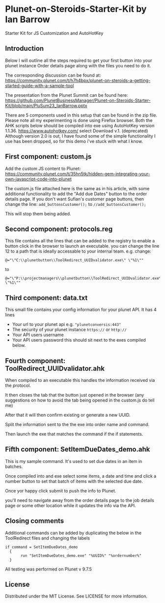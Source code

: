 # Plunet-on-Steroids-Starter-Kit by Ian Barrow
Starter Kit for JS Customization and AutoHotKey

## Introduction
Below I will outline all the steps required to get your first button into your plunet instance Order details page along with the files you need to do it.

The corresponding discussion can be found at:
https://community.plunet.com/t/h7h4bpx/plunet-on-steroids-a-getting-started-guide-with-a-sample-tool

The presentation from the Plunet Summit can be found here:
https://github.com/PlunetBusinessManager/Plunet-on-Steroids-Starter-Kit/blob/main/PluSum23_IanBarrow.pptx

There are 5 components used in this setup that can be found in the zip file.
Please note all my experimenting is done using Firefox browser.
Both the AHK scripts below should be compiled into exe using AutoHotKey version 1.1.36.
https://www.autohotkey.com/ select Download v.1. (deprecated)
Although version 2.0 is out, I have found some of the simple functionality I use has been dropped, so for this demo i've stuck with what I know.

## First component: custom.js
Add the custom JS content to Plunet:
https://community.plunet.com/t/35hn5tk/hidden-gem-integrating-your-own-javascript-code-into-plunet

The custom.js file attached here is the same as in his article, with some additional functionality to add the "Add due Dates" button to the order details page.
If you don't want Sufian's customer page buttons, then change the line:
`add_buttonsCustomer();` to  `//add_buttonsCustomer();`

This will stop them being added.

## Second component:  protocols.reg
This file contains all the lines that can be added to the registry to enable a button click in the browser to launch an executable.
you can change the line 12 to a path that is ideally accessable to your internal team.
e.g. change:

    @="\"C:\\plunetbutton\\ToolRedirect_UUIDvalidator.exe\" \"%1\""

to

    @="\"P:\\projectmanagers\\plunetbutton\\ToolRedirect_UUIDvalidator.exe\" \"%1\""

## Third component: data.txt
This  small file contains your config information for your plunet API.
It has 4 lines
- Your url to your plunet api e.g. `"plunetconversis:443"`
- The security of your plunet instance `https://` or `http://`
- Your API users username
- Your API users password
this should sit next to the exes compiled below.

## Fourth component: ToolRedirect_UUIDvalidator.ahk
When compiled to an executable this handles the information received via the protocol.

It then closes the tab that the button just opened in the browser
(any suggestions on how to avoid the tab being opened in the custom.js do tell me)

After that it will then confirm existing or generate a new UUID.

Split the information sent to the the exe into order name and command.

Then launch the exe that matches the command if the if statements.

## Fifth component: SetItemDueDates_demo.ahk
This is my sample command. It's used to set due dates in an item in batches.

Once compiled into and exe select some items, a date and time and click a number button to set that batch of items with the selected due date.

Once yor happy click submit to push the info to Plunet.

you'll need to navigate away from the order details page to the job details page or some other location while it updates the info via the API.

## Closing comments
Additional commands can be added by duplicating the below in the ToolRedirect files and changing the labels  

    if command = SetItemDueDates_demo
      {
           run "SetItemDueDates_demo.exe" "%UUID%" "%ordernumber%"
      }

All testing was performed on Plunet v 9.7.5

## License
Distributed under the MIT License. See LICENSE for more information.
